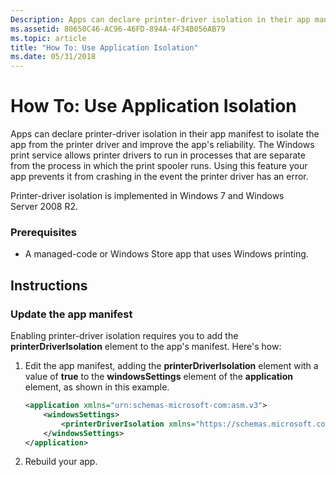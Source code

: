 ```yaml
---
Description: Apps can declare printer-driver isolation in their app manifest to isolate the app from the printer driver and improve the apps reliability.
ms.assetid: 80650C46-AC96-46FD-894A-4F34B056AB79
ms.topic: article
title: "How To: Use Application Isolation"
ms.date: 05/31/2018
---
```


# How To: Use Application Isolation

Apps can declare printer-driver isolation in their app manifest to isolate the app from the printer driver and improve the app's reliability. The Windows print service allows printer drivers to run in processes that are separate from the process in which the print spooler runs. Using this feature your app prevents it from crashing in the event the printer driver has an error.

Printer-driver isolation is implemented in Windows 7 and Windows Server 2008 R2.

### Prerequisites

-   A managed-code or Windows Store app that uses Windows printing.

## Instructions

### Update the app manifest

Enabling printer-driver isolation requires you to add the **printerDriverIsolation** element to the app's manifest. Here's how:

1.  Edit the app manifest, adding the **printerDriverIsolation** element with a value of **true** to the **windowsSettings** element of the **application** element, as shown in this example.
    ```XML
    <application xmlns="urn:schemas-microsoft-com:asm.v3">
        <windowsSettings>
            <printerDriverIsolation xmlns="https://schemas.microsoft.com/SMI/2011/WindowsSettings">true</printerDriverIsolation>
        </windowsSettings>
    </application>
    ```

    

2.  Rebuild your app.

 

 



